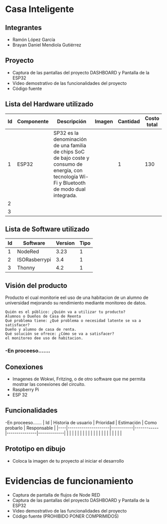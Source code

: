 # Casa Inteligente

## Integrantes 
- Ramón López García 
- Brayan Daniel Mendiola Gutiérrez 

## Proyecto
- Captura de las pantallas del proyecto DASHBOARD y Pantalla de la ESP32
- Video demostrativo de las funcionalidades del proyecto
- Código fuente

## Lista del Hardware utilizado
| Id | Componente | Descripción | Imagen | Cantidad | Costo total |
|----|------------|-------------|--------|----------|-------------|
| 1  |ESP32| SP32 es la denominación de una familia de chips SoC de bajo coste y consumo de energía, con tecnología Wi-Fi y Bluetooth de modo dual integrada.| |    1     |    130         |
| 2   |            |             |        |          |             |
|  3  |            |             |        |          |             |

## Lista de Software utilizado
| Id | Software | Version | Tipo |
|----|----------|---------|------|
|1    |     NodeRed     |  3.23  | 1     |
|  2 |  ISORasberrypi   |    3.4     |    1  |
|  3  |     Thonny     |     4.2    |   1   |

## Visión del producto
Producto el cual monitorie eel uso de una habitacion de un alumno de universidad mejorando su rendimiento mediante monitoreo de datos.


    Quién es el público: ¿Quién va a utilizar tu producto?
    Alumnos o Dueños de Casa de Reenta
    Qué problema tiene: ¿Qué problema o necesidad latente se va a satisfacer?
    Dueño y alumno de casa de renta.
    Qué solución se ofrece: ¿Cómo se va a satisfacer?
    el monitoreo dee uso de habitacion.

### -En proceeso.......
## Conexiones
- Imagenes de Wokwi, Fritzing, o de otro software que me permita mostrar las conexiones del circuito.
- Raspberry Pi
- ESP 32

## Funcionalidades
-En proceeso.......
| Id | Historia de usuario | Prioridad | Estimación | Como probarlo | Responsable |
|----|---------------------|-----------|------------|---------------|-------------|
|    |                     |           |            |               |             |
|    |                     |           |            |               |             |
|    |                     |           |            |               |             |

## Prototipo en dibujo
- Coloca la imagen de tu proyecto al iniciar el desarrollo

# Evidencias de funcionamiento
- Captura de pantalla de flujos de Node RED
- Captura de las pantallas del proyecto DASHBOARD y Pantalla de la ESP32
- Video demostrativo de las funcionalidades del proyecto
- Código fuente (PROHIBIDO PONER COMPRIMIDOS)
